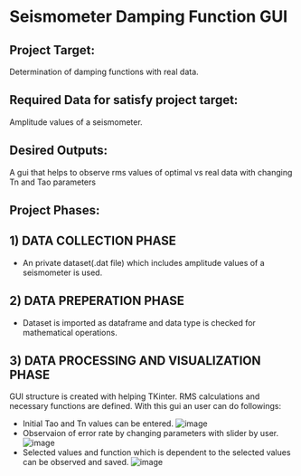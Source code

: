 # Seismometer Damping Function GUI
## Project Target:
Determination of damping functions with real data.  
## Required Data for satisfy project target: 
Amplitude values of a seismometer.
## Desired Outputs: 
A gui that helps to observe rms values of optimal vs real data with changing Tn and Tao parameters
## Project Phases:
  ##  1) DATA COLLECTION PHASE
  - An private dataset(.dat file) which includes amplitude values of a seismometer is used. 
  ##  2) DATA PREPERATION PHASE
  - Dataset is imported as dataframe and data type is checked for mathematical operations.
  ##  3) DATA PROCESSING AND VISUALIZATION PHASE
GUI structure is created with helping TKinter. RMS calculations and necessary functions are defined. With this gui an user can do followings:
- Initial Tao and Tn values can be entered.
![image](https://user-images.githubusercontent.com/114949587/225319198-18dead7e-6065-4161-a282-e1ba246013c6.png)
- Observaion of error rate by changing parameters with slider by user.
![image](https://user-images.githubusercontent.com/114949587/225319569-327b6ee6-749a-4909-aa99-feb90562482e.png)
- Selected values and function which is dependent to the selected values can be observed and saved.
![image](https://user-images.githubusercontent.com/114949587/225319777-79a8d2a9-a6b4-4b04-858c-0da1035458e1.png)
